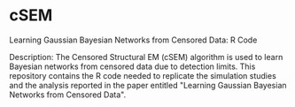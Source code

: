 # cSEM
Learning Gaussian Bayesian Networks from Censored Data: R Code

Description:
The Censored Structural EM (cSEM) algorithm is used to learn Bayesian networks from censored data due to detection limits. 
This repository contains the R code needed to replicate the simulation studies and the analysis reported in the paper entitled "Learning Gaussian Bayesian Networks from Censored
Data".
